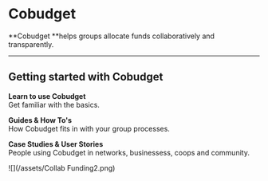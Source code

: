 # Cobudget

**Cobudget **helps groups allocate funds collaboratively and transparently.

---

## Getting started with Cobudget  

**Learn to use Cobudget**  
Get familiar with the basics.

**Guides & How To's**  
How Cobudget fits in with your group processes.

**Case Studies & User Stories**  
People using Cobudget in networks, businessess, coops and community.

![](/assets/Collab Funding2.png)

